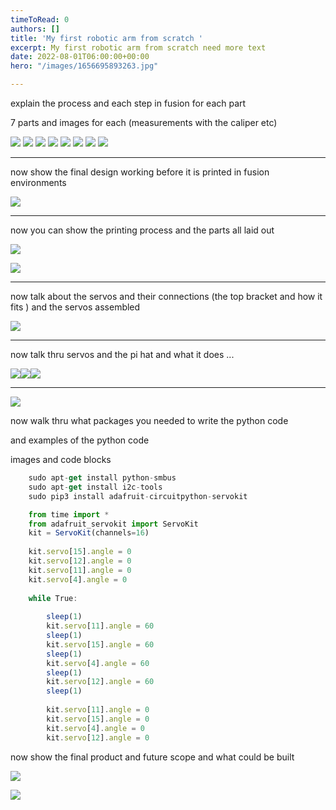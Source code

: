 ```yaml
---
timeToRead: 0
authors: []
title: 'My first robotic arm from scratch '
excerpt: My first robotic arm from scratch need more text
date: 2022-08-01T06:00:00+00:00
hero: "/images/1656695893263.jpg"

---
```

explain the process and each step in fusion for each part

7 parts and images for each (measurements with the caliper etc)

![](/images/img_7579.JPG)
![](/images/botbase.PNG)
![](/images/img_7578.JPG)
![](/images/botelbow.PNG)
![](/images/img_7580.JPG)
![](/images/botarm.PNG)
![](/images/bottopper.PNG)
![](/images/botall.PNG)

***

now show the final design working before it is printed in fusion environments

![](/images/fusion.gif)

***

now you can show the printing process and the parts all laid out

![](/images/3dprint.gif)

![](/images/1656695893361.jpg)

***

now talk about the servos and their connections (the top bracket and how it fits ) and the servos assembled

![](/images/image1.jpeg)

***

now talk thru servos and the pi hat and what it does ...

![](/images/1657125534297.jpg)![](/images/1657125534571.jpg)![](/images/solderin2g-1.gif)

***

![](/images/img_7576.JPG)

now walk thru what packages you needed to write the python code

and examples of the python code

images and code blocks
```js
    sudo apt-get install python-smbus
    sudo apt-get install i2c-tools
    sudo pip3 install adafruit-circuitpython-servokit

    from time import *
    from adafruit_servokit import ServoKit
    kit = ServoKit(channels=16)
    
    kit.servo[15].angle = 0
    kit.servo[12].angle = 0
    kit.servo[11].angle = 0
    kit.servo[4].angle = 0
    
    while True:
        
        sleep(1)
        kit.servo[11].angle = 60
        sleep(1)
        kit.servo[15].angle = 60
        sleep(1)
        kit.servo[4].angle = 60
        sleep(1)
        kit.servo[12].angle = 60
        sleep(1)
        
        kit.servo[11].angle = 0
        kit.servo[15].angle = 0
        kit.servo[4].angle = 0
        kit.servo[12].angle = 0

```

now show the final product and future scope and what could be built

![](/images/img_7577.JPG)

![](/images/obs.gif)